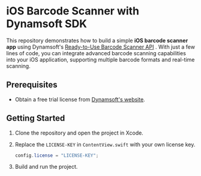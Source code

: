 # iOS Barcode Scanner with Dynamsoft SDK
This repository demonstrates how to build a simple **iOS barcode scanner app** using Dynamsoft's [Ready-to-Use Barcode Scanner API](https://www.dynamsoft.com/barcode-reader/docs/mobile/programming/objectivec-swift/api-reference/barcode-scanner/index.html) . With just a few lines of code, you can integrate advanced barcode scanning capabilities into your iOS application, supporting multiple barcode formats and real-time scanning.


## Prerequisites
- Obtain a free trial license from [Dynamsoft's website](https://www.dynamsoft.com/customer/license/trialLicense/?product=dcv&package=cross-platform).


## Getting Started
1. Clone the repository and open the project in Xcode.
2. Replace the `LICENSE-KEY` in `ContentView.swift` with your own license key.
    
    ```java
    config.license = "LICENSE-KEY";
    ```
3. Build and run the project.
    

